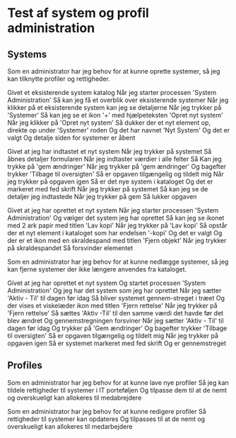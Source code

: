 # Test af system og profil administration

## Systems

Som en administrator har jeg behov for at kunne oprette systemer, så jeg kan tilknytte profiler og rettigheder.

Givet et eksisterende system katalog
Når jeg starter processen 'System Administration'
Så kan jeg få et overblik over eksisterende systemer
Når jeg klikker på et eksisterende system kan jeg se detaljerne
Når jeg trykker på 'Systemer'
Så kan jeg se et ikon '+' med hjælpeteksten 'Opret nyt system'
Når jeg klikker på 'Opret nyt system'
Så dukker der et nyt element op, direkte op under 'Systemer' roden
Og det har navnet 'Nyt System'
Og det er valgt
Og detalje siden for systemer er åbent

Givet at jeg har indtastet et nyt system
Når jeg trykker på systemet
Så åbnes detaljer formularen
Når jeg indtaster værdier i alle felter
Så Kan jeg trykke på 'gem ændringer'
Når jeg trykker på 'gem ændringer'
Og bagefter trykker 'Tilbage til oversigten'
Så er opgaven tilgængelig og tildelt mig
Når jeg trykker på opgaven igen
Så er det nye system i kataloget
Og det er markeret med fed skrift
Når jeg trykker på systemet
Så kan jeg se de detaljer jeg indtastede
Når jeg trykker på gem
Så lukker opgaven

Givet at jeg har oprettet et nyt system
Når jeg starter processen 'System Administration'
Og vælger det system jeg har oprettet
Så kan jeg se ikonet med 2 ark papir med titlen 'Lav kopi'
Når jeg trykker på 'Lav kopi'
Så opstår der et nyt element i kataloget som har endelsen '-kopi'
Og det er valgt
Og der er et ikon med en skraldespand med titlen 'Fjern objekt'
Når jeg trykker på skraldespandet
Så forsvinder elementet

Som en administrator har jeg behov for at kunne nedlægge systemer, så jeg kan fjerne systemer der ikke længere anvendes fra kataloget.

Givet at jeg har oprettet et nyt system
Og startet processen 'System Administration'
Og jeg har det system som jeg har oprettet
Når jeg sætter 'Aktiv - Til' til dagen før idag
Så bliver systemet gennem-streget i træet
Og der vises et viskelæder ikon med titlen 'Fjern rettelse'
Når jeg trykker på 'Fjern rettelse'
Så sættes 'Aktiv -Til' til den samme værdi det havde før det blev ændret
Og gennemstregningen forsviner
Når jeg sætter 'Aktiv - Til' til dagen før idag
Og trykker på 'Gem ændringer'
Og bagefter trykker 'Tilbage til oversigten'
Så er opgaven tilgængelig og tildelt mig
Når jeg trykker på opgaven igen
Så er systemet markeret med fed skrift
Og er gennemstreget

## Profiles

Som en administrator har jeg behov for at kunne lave nye profiler
Så jeg kan tildele rettigheder til systemer i IT porteføljen
Og tilpasse dem til at de nemt og overskueligt kan allokeres til medabrejdere


Som en administrator har jeg behov for at kunne redigere profiler
Så rettigheder til systemer kan opdateres
Og tilpasses til at de nemt og overskueligt kan allokeres til medarbejdere